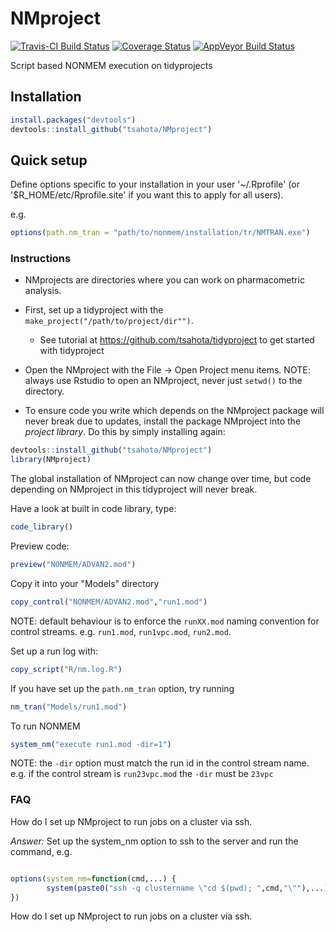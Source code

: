 # NMproject

[![Travis-CI Build Status](https://travis-ci.org/tsahota/NMproject.svg?branch=master)](https://travis-ci.org/tsahota/NMproject)
[![Coverage Status](https://coveralls.io/repos/github/tsahota/NMproject/badge.svg?branch=master)](https://coveralls.io/github/tsahota/NMproject?branch=master)
[![AppVeyor Build Status](https://ci.appveyor.com/api/projects/status/github/tsahota/NMproject?branch=master&svg=true)](https://ci.appveyor.com/project/tsahota/NMproject)

Script based NONMEM execution on tidyprojects
 
## Installation

```R
install.packages("devtools")
devtools::install_github("tsahota/NMproject")
```

## Quick setup

Define options specific to your installation in your user '~/.Rprofile' (or '$R_HOME/etc/Rprofile.site' if you want this to apply for all users).

e.g.

```r
options(path.nm_tran = "path/to/nonmem/installation/tr/NMTRAN.exe")

```

### Instructions

* NMprojects are directories where you can work on pharmacometric analysis.
* First, set up a tidyproject with the `make_project("/path/to/project/dir"")`.
   * See tutorial at https://github.com/tsahota/tidyproject to get started with tidyproject
* Open the NMproject with the File -> Open Project menu items. NOTE: always use Rstudio to open an NMproject, never just `setwd()` to the directory.

* To ensure code you write which depends on the NMproject package will never break due to updates, install the package NMproject into the *project library*.  Do this by simply installing again:

```r
devtools::install_github("tsahota/NMproject")
library(NMproject)
```

The global installation of NMproject can now change over time, but code depending on NMproject in this tidyproject will never break.

Have a look at built in code library, type:

```r
code_library()
```

Preview code:

```r
preview("NONMEM/ADVAN2.mod")
```

Copy it into your "Models" directory

```r
copy_control("NONMEM/ADVAN2.mod","run1.mod")
```

NOTE: default behaviour is to enforce the `runXX.mod` naming convention for control streams.  e.g. `run1.mod`, `run1vpc.mod`, `run2.mod`.

Set up a run log with:

```r
copy_script("R/nm.log.R")
```

If you have set up the `path.nm_tran` option, try running

```r
nm_tran("Models/run1.mod")

```

To run NONMEM

```r
system_nm("execute run1.mod -dir=1")
```

NOTE: the `-dir` option must match the run id in the control stream name.  e.g. if the control stream is `run23vpc.mod` the `-dir` must be `23vpc`


### FAQ

How do I set up NMproject to run jobs on a cluster via ssh.

*Answer:* Set up the system_nm option to ssh to the server and run the command, e.g.

```r

options(system_nm=function(cmd,...) {
        system(paste0("ssh -q clustername \"cd $(pwd); ",cmd,"\""),...)
})

```

How do I set up NMproject to run jobs on a cluster via ssh.


